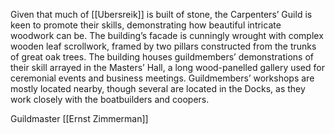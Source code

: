 Given that much of [[Ubersreik]] is built of stone, the Carpenters’ Guild is keen to promote their skills, demonstrating how beautiful intricate woodwork can be. The building’s facade is cunningly wrought with complex wooden leaf scrollwork, framed by two pillars constructed from the trunks of great oak trees. The building houses guildmembers’ demonstrations of their skill arrayed in the Masters’ Hall, a long wood-panelled gallery used for ceremonial events and business meetings. Guildmembers’ workshops are mostly located nearby, though several are located in the Docks, as they work closely with the boatbuilders and coopers.

Guildmaster [[Ernst Zimmerman]]